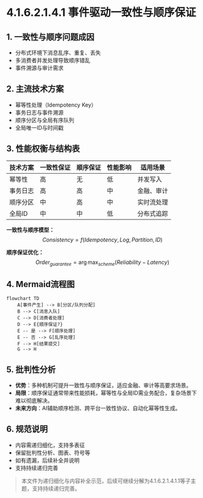 # 4.1.6.2.1.4.1 事件驱动一致性与顺序保证

## 1. 一致性与顺序问题成因

- 分布式环境下消息乱序、重复、丢失
- 多消费者并发处理导致顺序错乱
- 事件溯源与审计需求

## 2. 主流技术方案

- 幂等性处理（Idempotency Key）
- 事务日志与事件溯源
- 顺序分区与全局有序队列
- 全局唯一ID与时间戳

## 3. 性能权衡与结构表

| 技术方案   | 一致性保证 | 顺序保证 | 性能影响 | 适用场景         |
|------------|------------|----------|----------|------------------|
| 幂等性     | 高         | 无       | 低       | 并发写入         |
| 事务日志   | 高         | 高       | 中       | 金融、审计       |
| 顺序分区   | 中         | 高       | 中       | 实时流处理       |
| 全局ID     | 中         | 中       | 低       | 分布式追踪       |

**一致性与顺序模型：**
$$Consistency = f(Idempotency, Log, Partition, ID)$$

**顺序保证优化：**
$$Order_{guarantee} = \arg\max_{scheme} (Reliability - Latency)$$

## 4. Mermaid流程图

```mermaid
flowchart TD
    A[事件产生] --> B[分区/队列分配]
    B --> C[消息入队]
    C --> D[消费者处理]
    D --> E{顺序保证?}
    E -- 是 --> F[顺序处理]
    E -- 否 --> G[乱序处理]
    F --> H[结果提交]
    G --> H
```

## 5. 批判性分析

- **优势**：多种机制可提升一致性与顺序保证，适应金融、审计等高要求场景。
- **局限**：顺序保证通常带来性能损耗，幂等性与全局ID需业务配合，复杂场景下难以彻底解决。
- **未来方向**：AI辅助顺序检测、跨平台一致性协议、自动化幂等性生成。

## 6. 规范说明

- 内容需递归细化，支持多表征
- 保留批判性分析、图表、符号等
- 如有遗漏，后续补全并说明
- 支持持续递归完善

> 本文件为递归细化与内容补全示范，后续可继续分解为4.1.6.2.1.4.1.1等子主题，支持持续递归完善。
